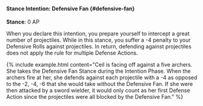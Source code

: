 #### Stance Intention: Defensive Fan {#defensive-fan}
**Stance**: 0 AP

When you declare this intention, you prepare yourself to intercept a great number of projectiles. While in this stance, you suffer a -4 penalty to your Defensive Rolls against projectiles. In return, defending against projectiles does not apply the rule for multiple Defense Actions. 

{% include example.html content="Ceil is facing off against a five archers. She takes the Defensive Fan Stance during the Intention Phase. When the archers fire at her, she defends against each projectile with a -4 as opposed to the -2, -4, -6 that she would take without the Defensive Fan. If she were then attacked by a sword wielder, it would only count as her first Defense Action since the projectiles were all blocked by the Defensive Fan." %}